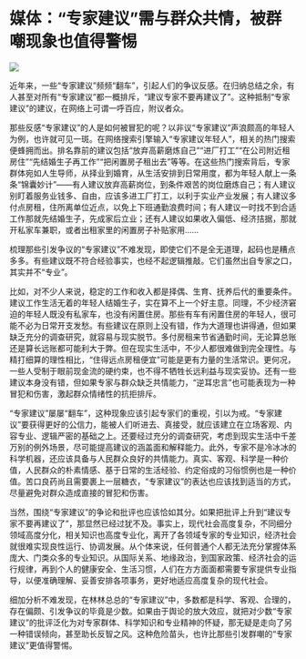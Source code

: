 # 媒体：“专家建议”需与群众共情，被群嘲现象也值得警惕

![](https://inews.gtimg.com/newsapp_bt/0/15654250803/1000)

近年来，一些“专家建议”频频“翻车”，引起人们的争议反感。在归纳总结之余，有人甚至对所有“专家建议”都一概排斥，“建议专家不要再建议了”。这种抵制“专家建议”的建议，在网络上可谓一呼百应，附议者众。

那些反感“专家建议”的人是如何被冒犯的呢？以非议“专家建议”声浪颇高的年轻人为例，也许就可见一斑。在网络搜索引擎输入“专家建议年轻人”，相关的热门搜索便蜂拥而出。排名靠前的建议包括“放弃高薪磨炼自己”“进厂打工”“在公司附近租房住”“先结婚生子再工作”“把闲置房子租出去”等等。在这些热门搜索背后，专家群体宛如人生导师，从择业到婚育，从生活安排到日常用度，都为年轻人献上一条条“锦囊妙计”——有人建议放弃高薪岗位，到条件艰苦的岗位磨炼自己；有人建议别盯着服务业钱多、自由，应该多进工厂打工，以利于实业产业发展；有人建议多付点房租，住所离单位近点，以免上下班通勤浪费时间；有人建议一时找不到合适工作那就先结婚生子，先成家后立业；还有人建议如果收入偏低、经济拮据，那就开私家车兼职，或者出租家里的闲置房子补贴家用……

梳理那些引发争议的“专家建议”不难发现，即使它们不是全无道理，起码也是糟点多多。有些建议既不符合经验事实，也经不起逻辑推敲。它们虽然出自专家之口，其实并不“专业”。

比如，对不少人来说，稳定的工作和收入都是择偶、生育、抚养后代的重要条件。建议工作生活无着的年轻人结婚生子，实在算不上一个好主意。同理，不少经济窘迫的年轻人既没有私家车，也没有闲置住房。那些有车有闲置住房的年轻人，很可能不必为日常开支发愁。有些建议在原则上没有错，作为大道理也讲得通，但如果缺乏充分的调查研究，就容易与现实脱节。多付房租来节省通勤时间，无论算总账还是算长远账都可能利大于弊。但在现实生活中，不少人都很难做到完全理性。与精打细算的理性相比，“住得远点房租便宜”可能是更有力量的生活常识。更何况，一些人受制于眼前现金流的硬约束，也不得不牺牲长远利益与现实妥协。还有一些建议本身没有错，但如果专家与群众缺乏共情能力，“逆耳忠言”也可能表现为一种冒犯和伤害，激起群众情绪性的抗拒排斥。

“专家建议”屡屡“翻车”，这种现象应该引起专家们的重视，引以为戒。“专家建议”要获得更好的公信力，能被人们听进去、真接受，就应该建立在立场客观、内容专业、逻辑严密的基础之上。还要经过充分的调查研究，考虑到现实生活中千差万别的例外场景，尽可能提高建议的涵盖面和解释能力。此外，专家不是冷冰冰的科学机器，还应该具备与人民群众良好的共情能力。真实、客观、科学是一种价值，人民群众的朴素情感、基于日常的生活经验、约定俗成的习俗惯例也是一种价值。苦口良药尚且需要裹上一层糖衣，“专家建议”的表达也应该找到适当的方式，尽量避免对群众造成直接的冒犯和伤害。

当然，围绕“专家建议”的争论和批评也应该恰如其分。如果把批评上升到“建议专家不要再建议了”，那显然已经过犹不及。事实上，现代社会高度复杂，不同细分领域高度分化，相关知识也高度专业化，离开了各领域专家的专业知识，经济社会就很难实现良性运行、协调发展。从个体来说，任何普通个人都无法充分掌握体系庞大、门类众多的专业知识。从国际关系、地缘政治，到国家政策、经济社会的运行规律，再到个人的健康安全、生活习惯，人们在方方面面都需要专家提供专业指导，以便准确理解、妥善安排各项事务，更好地适应高度复杂的现代社会。

细加分析不难发现，在林林总总的“专家建议”中，多数都是科学、客观、合理的，存在偏颇、引发争议的毕竟是少数。如果由于舆论的放大效应，就把对少数“专家建议”的批评泛化为对专家群体、科学知识和专业精神的怀疑，那无疑是走向了另一种错误倾向，甚至助长反智之风。这种危险苗头，也许比那些引发群嘲的“专家建议”更值得警惕。


